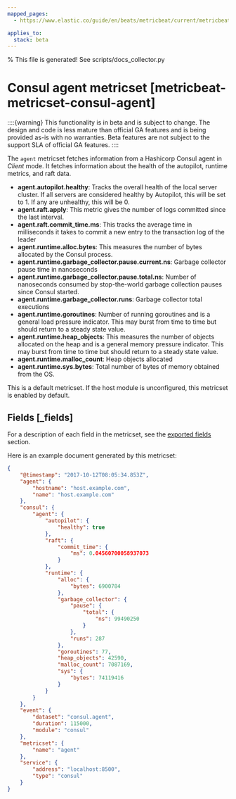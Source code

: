 ```yaml
---
mapped_pages:
  - https://www.elastic.co/guide/en/beats/metricbeat/current/metricbeat-metricset-consul-agent.html

applies_to:
  stack: beta
---
```


% This file is generated! See scripts/docs_collector.py

# Consul agent metricset [metricbeat-metricset-consul-agent]

::::{warning}
This functionality is in beta and is subject to change. The design and code is less mature than official GA features and is being provided as-is with no warranties. Beta features are not subject to the support SLA of official GA features.
::::


The `agent` metricset fetches information from a Hashicorp Consul agent in *Client* mode. It fetches information about the health of the autopilot, runtime metrics, and raft data.

* **agent.autopilot.healthy**: Tracks the overall health of the local server cluster. If all servers are considered healthy by Autopilot, this will be set to 1. If any are unhealthy, this will be 0.
* **agent.raft.apply**: This metric gives the number of logs committed since the last interval.
* **agent.raft.commit_time.ms**: This tracks the average time in milliseconds it takes to commit a new entry to the transaction log of the leader
* **agent.runtime.alloc.bytes**: This measures the number of bytes allocated by the Consul process.
* **agent.runtime.garbage_collector.pause.current.ns**: Garbage collector pause time in nanoseconds
* **agent.runtime.garbage_collector.pause.total.ns**: Number of nanoseconds consumed by stop-the-world garbage collection pauses since Consul started.
* **agent.runtime.garbage_collector.runs**: Garbage collector total executions
* **agent.runtime.goroutines**: Number of running goroutines and is a general load pressure indicator. This may burst from time to time but should return to a steady state value.
* **agent.runtime.heap_objects**: This measures the number of objects allocated on the heap and is a general memory pressure indicator. This may burst from time to time but should return to a steady state value.
* **agent.runtime.malloc_count**: Heap objects allocated
* **agent.runtime.sys.bytes**: Total number of bytes of memory obtained from the OS.

This is a default metricset. If the host module is unconfigured, this metricset is enabled by default.

## Fields [_fields]

For a description of each field in the metricset, see the [exported fields](/reference/metricbeat/exported-fields-consul.md) section.

Here is an example document generated by this metricset:

```json
{
    "@timestamp": "2017-10-12T08:05:34.853Z",
    "agent": {
        "hostname": "host.example.com",
        "name": "host.example.com"
    },
    "consul": {
        "agent": {
            "autopilot": {
                "healthy": true
            },
            "raft": {
                "commit_time": {
                    "ms": 0.04560700058937073
                }
            },
            "runtime": {
                "alloc": {
                    "bytes": 6900784
                },
                "garbage_collector": {
                    "pause": {
                        "total": {
                            "ns": 99490250
                        }
                    },
                    "runs": 287
                },
                "goroutines": 77,
                "heap_objects": 42590,
                "malloc_count": 7087169,
                "sys": {
                    "bytes": 74119416
                }
            }
        }
    },
    "event": {
        "dataset": "consul.agent",
        "duration": 115000,
        "module": "consul"
    },
    "metricset": {
        "name": "agent"
    },
    "service": {
        "address": "localhost:8500",
        "type": "consul"
    }
}
```

